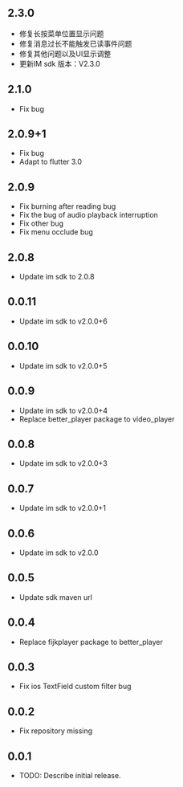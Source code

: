 ## 2.3.0

* 修复长按菜单位置显示问题<br>
* 修复消息过长不能触发已读事件问题<br>
* 修复其他问题以及UI显示调整<br>
* 更新IM sdk 版本：V2.3.0

## 2.1.0

* Fix bug<br>

## 2.0.9+1

* Fix bug<br>
* Adapt to flutter 3.0<br>

## 2.0.9

* Fix burning after reading bug<br>
* Fix the bug of audio playback interruption<br>
* Fix other bug<br>
* Fix menu occlude bug<br>

## 2.0.8

* Update im sdk to 2.0.8<br>

## 0.0.11

* Update im sdk to v2.0.0+6 <br>

## 0.0.10

* Update im sdk to v2.0.0+5 <br>

## 0.0.9

* Update im sdk to v2.0.0+4 <br>
* Replace better_player package to video_player

## 0.0.8

* Update im sdk to v2.0.0+3

## 0.0.7

* Update im sdk to v2.0.0+1

## 0.0.6

* Update im sdk to v2.0.0

## 0.0.5

* Update sdk maven url

## 0.0.4

* Replace fijkplayer package to better_player

## 0.0.3

* Fix ios TextField custom filter bug

## 0.0.2

* Fix repository missing

## 0.0.1

* TODO: Describe initial release.
